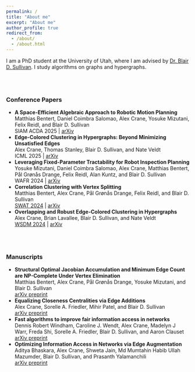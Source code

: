 ```yaml
---
permalink: /
title: "About me"
excerpt: "About me"
author_profile: true
redirect_from: 
  - /about/
  - /about.html
---
```


I am a PhD student at the University of Utah, where I am advised by
[Dr. Blair D. Sullivan](https://sullivan.cs.utah.edu). I study algorithms on graphs and
hypergraphs.

<br />
<br />

### Conference Papers
- **A Space-Efficient Algebraic Approach to Robotic Motion Planning**\
Matthias Bentert, Daniel Coimbra Salomao, Alex Crane, Yosuke Mizutani, Felix Reidl, and Blair D. Sullivan\
SIAM ACDA 2025 | [arXiv](https://arxiv.org/abs/2409.08219)
- **Edge-Colored Clustering in Hypergraphs: Beyond Minimizing Unsatisfied Edges**\
Alex Crane, Thomas Stanley, Blair D. Sullivan, and Nate Veldt\
ICML 2025 | [arXiv](https://arxiv.org/abs/2502.13000)
- **Leveraging Fixed-Parameter Tractability for Robot Inspection Planning**\
Yosuke Mizutani, Daniel Coimbra Salomao, Alex Crane, Matthias Bentert, Pål Grønås Drange, Felix Reidl, Alan Kuntz, and Blair D. Sullivan\
WAFR 2024 | [arXiv](https://arxiv.org/abs/2407.00251)
- **Correlation Clustering with Vertex Splitting**  
Matthias Bentert, Alex Crane, Pål Grønås Drange, Felix Reidl, and Blair D. Sullivan  
[SWAT 2024](https://drops.dagstuhl.de/storage/00lipics/lipics-vol294-swat2024/LIPIcs.SWAT.2024.8/LIPIcs.SWAT.2024.8.pdf) | [arXiv](https://arxiv.org/abs/2402.10335)
- **Overlapping and Robust Edge-Colored Clustering in Hypergraphs**  
Alex Crane, Brian Lavallee, Blair D. Sullivan, and Nate Veldt  
[WSDM 2024](https://dl.acm.org/doi/10.1145/3616855.3635792) | [arXiv](https://arxiv.org/abs/2305.17598)

<br />
<br />

### Manuscripts
- **Structural Optimal Jacobian Accumulation and Minimum Edge Count are NP-Complete Under Vertex Elimination**\
Matthias Bentert, Alex Crane, Pål Grønås Drange, Yosuke Mizutani, and Blair D. Sullivan\
[arXiv preprint](https://arxiv.org/abs/2506.17521)
- **Equalizing Closeness Centralities via Edge Additions**\
Alex Crane, Sorelle A. Friedler, Mihir Patel, and Blair D. Sullivan\
[arXiv preprint](https://www.arxiv.org/abs/2505.06222)
- **Fast algorithms to improve fair information access in networks**\
Dennis Robert Windham, Caroline J. Wendt, Alex Crane, Madelyn J Warr, Freda Shi, Sorelle A. Friedler, Blair D. Sullivan, and Aaron Clauset\
[arXiv preprint](https://arxiv.org/abs/2409.03127)
- **Optimizing Information Access in Networks via Edge Augmentation**\
Aditya Bhaskara, Alex Crane, Shweta Jain, Md Mumtahin Habib Ullah Mazumder, Blair D. Sullivan, and Prasanth Yalamanchili\
[arXiv preprint](https://arxiv.org/abs/2407.02624)